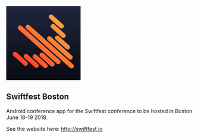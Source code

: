 
<img src="./img/swiftfest.png" style="width: 200px;"/>

Swiftfest Boston
---

Android conference app for the Swiftfest conference to be hosted in Boston June 18-19 2018.

See the website here: <a href="http://swiftfest.io" target="_blank">http://swiftfest.io</a>
